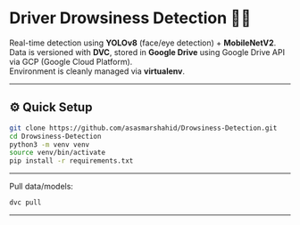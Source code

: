 # Driver Drowsiness Detection 🚗💤

Real-time detection using **YOLOv8** (face/eye detection) + **MobileNetV2**.  
Data is versioned with **DVC**, stored in **Google Drive** using Google Drive API via GCP (Google Cloud Platform).  
Environment is cleanly managed via **virtualenv**.

---

## ⚙️ Quick Setup

```bash
git clone https://github.com/asasmarshahid/Drowsiness-Detection.git
cd Drowsiness-Detection
python3 -m venv venv
source venv/bin/activate
pip install -r requirements.txt
```

---

Pull data/models:

```bash
dvc pull
```

---

